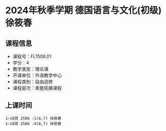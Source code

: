 # 2024年秋季学期 德国语言与文化(初级) 徐筱春






## 课程信息

- 课程号：FL1506.01
- 学分：4
- 教学类型：理论课
- 开课单位：外语教学中心
- 课程类别：自由选修
- 课程层次：素能拓展课程

## 上课时间

```
1~18周 2506 :1(6,7) 徐筱春
1~18周 2506 :4(6,7) 徐筱春
```

